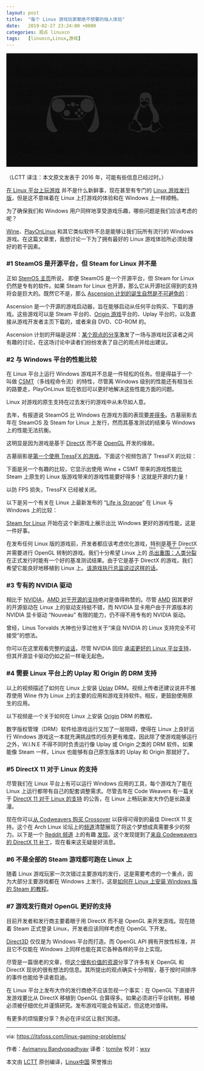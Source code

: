 ```yaml
---
layout: post
title:	"每个 Linux 游戏玩家都绝不想要的恼人体验"
date:	2019-02-27 23:24:00 +0800 
categories:	观点 linuxcn 
tags:	[linuxcn,Linux,游戏]
---
```



![](/Asserts/Images/album/201902/27/233004m2ir2c2q4auusfsc.jpg)


（LCTT 译注：本文原文发表于 2016 年，可能有些信息已经过时。）


[在 Linux 平台上玩游戏](https://itsfoss.com/linux-gaming-guide/) 并不是什么新鲜事，现在甚至有专门的 [Linux 游戏发行版](https://itsfoss.com/linux-gaming-distributions/)，但是这不意味着在 Linux 上打游戏的体验和在 Windows 上一样顺畅。


为了确保我们和 Windows 用户同样地享受游戏乐趣，哪些问题是我们应该考虑的呢？


[Wine](https://itsfoss.com/use-windows-applications-linux/)、[PlayOnLinux](https://www.playonlinux.com/en/) 和其它类似软件不总是能够让我们玩所有流行的 Windows 游戏。在这篇文章里，我想讨论一下为了拥有最好的 Linux 游戏体验所必须处理好的若干因素。


### #1 SteamOS 是开源平台，但 Steam for Linux 并不是


正如 [StemOS 主页](http://store.steampowered.com/steamos/)所说， 即便 SteamOS 是一个开源平台，但 Steam for Linux 仍然是专有的软件。如果 Steam for Linux 也开源，那么它从开源社区得到的支持将会是巨大的。既然它不是，那么 [Ascension 计划的诞生自然是不可避免的](http://www.ibtimes.co.uk/reddit-users-want-replace-steam-open-source-game-launcher-project-ascension-1498999)：






Ascension 是一个开源的游戏启动器，旨在能够启动从任何平台购买、下载的游戏。这些游戏可以是 Steam 平台的、[Origin 游戏](https://www.origin.com/)平台的、Uplay 平台的，以及直接从游戏开发者主页下载的，或者来自 DVD、CD-ROM 的。


Ascension 计划的开端是这样：[某个观点的分享](https://www.reddit.com/r/pcmasterrace/comments/33xcvm/we_hate_valves_monopoly_over_pc_gaming_why/)激发了一场与游戏社区读者之间有趣的讨论，在这场讨论中读者们纷纷发表了自己的观点并给出建议。


### #2 与 Windows 平台的性能比较


在 Linux 平台上运行 Windows 游戏并不总是一件轻松的任务。但是得益于一个叫做 [CSMT](https://github.com/wine-compholio/wine-staging/wiki/CSMT)（多线程命令流）的特性，尽管离 Windows 级别的性能还有相当长的路要走，PlayOnLinux 现在依旧可以更好地解决这些性能方面的问题。


Linux 对游戏的原生支持在过去发行的游戏中从未尽如人意。


去年，有报道说 SteamOS 比 Windows 在游戏方面的表现要[差得多](http://arstechnica.com/gaming/2015/11/ars-benchmarks-show-significant-performance-hit-for-steamos-gaming/)。古墓丽影去年在 SteamOS 及 Steam for Linux 上发行，然而其基准测试的结果与 Windows 上的性能无法抗衡。






这明显是因为游戏是基于 [DirectX](https://en.wikipedia.org/wiki/DirectX) 而不是 [OpenGL](https://en.wikipedia.org/wiki/OpenGL) 开发的缘故。


古墓丽影是[第一个使用 TressFX 的游戏](https://www.gamingonlinux.com/articles/tomb-raider-released-for-linux-video-thoughts-port-report-included-the-first-linux-game-to-use-tresfx.7124)。下面这个视频包涵了 TressFX 的比较：






下面是另一个有趣的比较，它显示出使用 Wine + CSMT 带来的游戏性能比 Steam 上原生的 Linux 版游戏带来的游戏性能要好得多！这就是开源的力量！






以防 FPS 损失，TressFX 已经被关闭。


以下是另一个有关在 Linux 上最新发布的 “[Life is Strange](http://lifeisstrange.com/)” 在 Linux 与 Windows 上的比较：






[Steam for Linux](https://itsfoss.com/install-steam-ubuntu-linux/) 开始在这个新游戏上展示出比 Windows 更好的游戏性能，这是一件好事。


在发布任何 Linux 版的游戏前，开发者都应该考虑优化游戏，特别是基于 DirectX 并需要进行 OpenGL 转制的游戏。我们十分希望 Linux 上的<ruby> <a href="https://itsfoss.com/deus-ex-mankind-divided-linux/">  杀出重围：人类分裂 </a> <rt>  Deus Ex: Mankind Divided </rt></ruby> 在正式发行时能有一个好的基准测试结果。由于它是基于 DirectX 的游戏，我们希望它能良好地移植到 Linux 上。[该游戏执行总监说过这样的话](http://wccftech.com/deus-ex-mankind-divided-director-console-ports-on-pc-is-disrespectful/)。


### #3 专有的 NVIDIA 驱动


相比于 [NVIDIA](http://nvidia.com/)，[AMD 对于开源的支持](http://developer.amd.com/tools-and-sdks/open-source/)绝对是值得称赞的。尽管 [AMD](http://amd.com/) 因其更好的开源驱动在 Linux 上的驱动支持挺不错，而 NVIDIA 显卡用户由于开源版本的 NVIDIA 显卡驱动 “Nouveau” 有限的能力，仍不得不用专有的 NVIDIA 驱动。


曾经，Linus Torvalds 大神也分享过他关于“来自 NVIDIA 的 Linux 支持完全不可接受”的想法。






你可以在这里观看完整的[谈话](https://youtu.be/MShbP3OpASA)，尽管 NVIDIA 回应 [承诺更好的 Linux 平台支持](https://itsfoss.com/nvidia-optimus-support-linux/)，但其开源显卡驱动仍如之前一样毫无起色。


### #4 需要 Linux 平台上的 Uplay 和 Origin 的 DRM 支持






以上的视频描述了如何在 Linux 上安装 [Uplay](http://uplay.com/) DRM。视频上传者还建议说并不推荐使用 Wine 作为 Linux 上的主要的应用和游戏支持软件。相反，更鼓励使用原生的应用。


以下视频是一个关于如何在 Linux 上安装 [Origin](http://origin.com/) DRM 的教程。






数字版权管理（DRM）软件给游戏运行又加了一层阻碍，使得在 Linux 上良好运行 Windows 游戏这一本就充满挑战性的任务更有难度。因此除了使游戏能够运行之外，W.I.N.E 不得不同时负责运行像 Uplay 或 Origin 之类的 DRM 软件。如果能像 Steam 一样，Linux 也能够有自己原生版本的 Uplay 和 Origin 那就好了。


### #5 DirectX 11 对于 Linux 的支持


尽管我们在 Linux 平台上有可以运行 Windows 应用的工具，每个游戏为了能在 Linux 上运行都带有自己的配套调整需求。尽管去年在 Code Weavers 有一篇关于 [DirectX 11 对于 Linux 的支持](http://www.pcworld.com/article/2940470/hey-gamers-directx-11-is-coming-to-linux-thanks-to-codeweavers-and-wine.html) 的公告，在 Linux 上畅玩新发大作仍是长路漫漫。


现在你可以[从 Codweavers 购买 Crossover](https://itsfoss.com/deal-run-windows-software-and-games-on-linux-with-crossover-15-66-off/) 以获得可得到的最佳 DirectX 11 支持。这个在 Arch Linux 论坛上的[频道](https://bbs.archlinux.org/viewtopic.php?id=214771)清楚展现了将这个梦想成真需要多少的努力。以下是一个 [Reddit 频道](https://www.reddit.com/r/linux_gaming/comments/3ap3uu/directx_11_support_coming_to_codeweavers/) 上的有趣 [发现](https://ghostbin.com/paste/sy3e2)。这个发现提到了[来自 Codeweavers 的 DirectX 11 补丁](https://www.codeweavers.com/about/blogs/caron/2015/12/10/directx-11-really-james-didnt-lie)，现在看来这无疑是好消息。


### #6 不是全部的 Steam 游戏都可跑在 Linux 上


随着 Linux 游戏玩家一次次错过主要游戏的发行，这是需要考虑的一个重点，因为大部分主要游戏都在 Windows 上发行。这是[如何在 Linux 上安装 Windows 版的 Steam 的教程](https://itsfoss.com/linux-gaming-guide/)。


### #7 游戏发行商对 OpenGL 更好的支持


目前开发者和发行商主要着眼于用 DirectX 而不是 OpenGL 来开发游戏。现在随着 Steam 正式登录 Linux，开发者应该同样考虑在 OpenGL 下开发。


[Direct3D](https://en.wikipedia.org/wiki/Direct3D) 仅仅是为 Windows 平台而打造。而 OpenGL API 拥有开放性标准，并且它不仅能在 Windows 上同样也能在其它各种各样的平台上实现。


尽管是一篇很老的文章，但[这个很有价值的资源](http://blog.wolfire.com/2010/01/Why-you-should-use-OpenGL-and-not-DirectX)分享了许多有关 OpenGL 和 DirectX 现状的很有想法的信息。其所提出的观点确实十分明智，基于按时间排序的事件也能给予读者启迪。


在 Linux 平台上发布大作的发行商绝不应该忽视一个事实：在 OpenGL 下直接开发游戏要比从 DirectX 移植到 OpenGL 合算得多。如果必须进行平台转制，移植必须被仔细优化并谨慎研究。发布游戏可能会有延迟，但这绝对值得。


有更多的烦恼要分享？务必在评论区让我们知道。




---


via: <https://itsfoss.com/linux-gaming-problems/>


作者：[Avimanyu Bandyopadhyay](https://itsfoss.com/author/avimanyu/) 译者：[tomjlw](https://github.com/tomjlw) 校对：[wxy](https://github.com/wxy)


本文由 [LCTT](https://github.com/LCTT/TranslateProject) 原创编译，[Linux中国](https://linux.cn/) 荣誉推出

